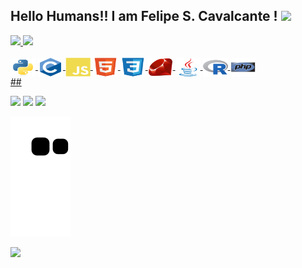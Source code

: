 ## Hello Humans!! I am Felipe S. Cavalcante ! <img src="https://raw.githubusercontent.com/iampavangandhi/iampavangandhi/master/gifs/Hi.gif" width="30px"></h2>


 <div>
  <a href="https://github.com/Felipsgami">
  <img height="180em" src="https://github-readme-stats.vercel.app/api?username=Felipsgami&show_icons=true&theme=dracula&include_all_commits=true&count_private=true"/>
  <img height="180em" src="https://github-readme-stats.vercel.app/api/top-langs/?username=Felipsgami&layout=compact&langs_count=7&theme=dracula"/>
</div>
<div style="display: inline_block"><br>
  <img align="center" alt="Rafa-CSS" height="30" width="40" src="https://raw.githubusercontent.com/devicons/devicon/master/icons/python/python-original.svg">
 <img align="center" alt="Rafa-CSS" height="30" width="40" src="https://raw.githubusercontent.com/devicons/devicon/master/icons/c/c-original.svg">
 <img align="center" alt="Rafa-Js" height="30" width="40" src="https://raw.githubusercontent.com/devicons/devicon/master/icons/javascript/javascript-plain.svg">
  <img align="center" alt="Rafa-HTML" height="30" width="40" src="https://raw.githubusercontent.com/devicons/devicon/master/icons/html5/html5-original.svg">
  <img align="center" alt="Rafa-CSS" height="30" width="40" src="https://raw.githubusercontent.com/devicons/devicon/master/icons/css3/css3-original.svg">
 <img align="center" alt="Rafa-CSS" height="30" width="40" src="https://raw.githubusercontent.com/devicons/devicon/master/icons/ruby/ruby-original.svg">
 <img align="center" alt="Rafa-CSS" height="30" width="40" src="https://raw.githubusercontent.com/devicons/devicon/master/icons/java/java-original.svg">
 <img align="center" alt="Rafa-CSS" height="30" width="40" src="https://raw.githubusercontent.com/devicons/devicon/master/icons/r/r-original.svg">
 <img align="center" alt="Rafa-CSS" height="30" width="40" src="https://raw.githubusercontent.com/devicons/devicon/master/icons/php/php-original.svg">
</div>
  ##
 
<div> 
  
  <a href="https://www.instagram.com/Felipsgami"><img src="https://img.shields.io/badge/-Instagram-%23E4405F?style=for-the-badge&logo=instagram&logoColor=white" target="_blank"></a>
  <a href = "https://mail.google.com/mail/u/0/#inbox"><img src="https://img.shields.io/badge/-Gmail-%23333?style=for-the-badge&logo=gmail&logoColor=white" target="_blank"></a>
  <a href="https://www.linkedin.com/felipescavalcante/" target="_blank"><img src="https://img.shields.io/badge/-LinkedIn-%230077B5?style=for-the-badge&logo=linkedin&logoColor=white" target="_blank"></a> 
 
  ![Snake animation](https://github.com/rafaballerini/rafaballerini/blob/output/github-contribution-grid-snake.svg)
 
</div>
<div>
<img src="https://mars.nasa.gov/layout/embed/send-your-name/future/certificate/?cn=54045965798">
</div>
